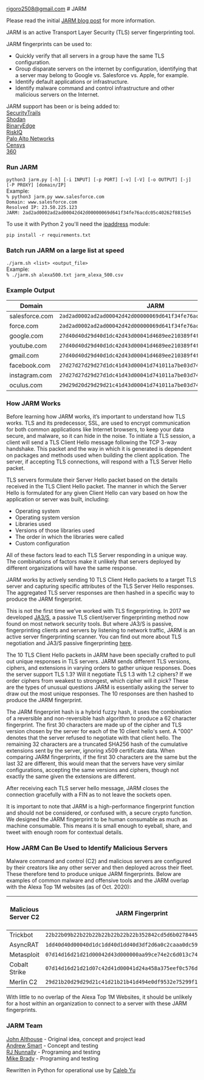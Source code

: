 rigoro2508@gmail.com # JARM  
  
Please read the initial [JARM blog post](https://engineering.salesforce.com/easily-identify-malicious-servers-on-the-internet-with-jarm-e095edac525a) for more information.
  
JARM is an active Transport Layer Security (TLS) server fingerprinting tool.  
  
JARM fingerprints can be used to:
- Quickly verify that all servers in a group have the same TLS configuration.
- Group disparate servers on the internet by configuration, identifying that a server may belong to Google vs. Salesforce vs. Apple, for example.
- Identify default applications or infrastructure.
- Identify malware command and control infrastructure and other malicious servers on the Internet.
  
JARM support has been or is being added to:  
[SecurityTrails](https://securitytrails.com/)  
[Shodan](http://shodan.io/)  
[BinaryEdge](https://www.binaryedge.io/)  
[RiskIQ](https://www.riskiq.com/blog/external-threat-management/jarm-incident-response/)  
[Palo Alto Networks](https://medium.com/palo-alto-networks-developer-blog/fingerprinting-ssl-servers-using-jarm-and-python-6d03f6d38dec)  
[Censys](https://censys.io/)  
[360](https://wangzhan.360.cn/296.html)  

  
### Run JARM
`python3 jarm.py [-h] [-i INPUT] [-p PORT] [-v] [-V] [-o OUTPUT] [-j] [-P PROXY] [domain/IP]`  
Example:  
`% python3 jarm.py www.salesforce.com`  
`Domain: www.salesforce.com`  
`Resolved IP: 23.50.225.123`  
`JARM: 2ad2ad0002ad2ad00042d42d00000069d641f34fe76acdc05c40262f8815e5`

To use it with Python 2 you'll need the [ipaddress](https://pypi.org/project/ipaddress/) module:

`pip install -r requirements.txt`
  
### Batch run JARM on a large list at speed
`./jarm.sh <list> <output_file>`  
Example:  
`% ./jarm.sh alexa500.txt jarm_alexa_500.csv`  
  
### Example Output  
| Domain | JARM |
| --- | --- |
| salesforce.com | `2ad2ad0002ad2ad00042d42d00000069d641f34fe76acdc05c40262f8815e5` |
| force.com | `2ad2ad0002ad2ad00042d42d00000069d641f34fe76acdc05c40262f8815e5` |
| google.com | `27d40d40d29d40d1dc42d43d00041d4689ee210389f4f6b4b5b1b93f92252d` |
| youtube.com | `27d40d40d29d40d1dc42d43d00041d4689ee210389f4f6b4b5b1b93f92252d` |
| gmail.com | `27d40d40d29d40d1dc42d43d00041d4689ee210389f4f6b4b5b1b93f92252d` |
| facebook.com | `27d27d27d29d27d1dc41d43d00041d741011a7be03d7498e0df05581db08a9` |
| instagram.com | `27d27d27d29d27d1dc41d43d00041d741011a7be03d7498e0df05581db08a9` |
| oculus.com | `29d29d20d29d29d21c41d43d00041d741011a7be03d7498e0df05581db08a9` |  
  
### How JARM Works
  
Before learning how JARM works, it’s important to understand how TLS works. TLS and its predecessor, SSL, are used to encrypt communication for both common applications like Internet browsers, to keep your data secure, and malware, so it can hide in the noise. To initiate a TLS session, a client will send a TLS Client Hello message following the TCP 3-way handshake. This packet and the way in which it is generated is dependent on packages and methods used when building the client application. The server, if accepting TLS connections, will respond with a TLS Server Hello packet.  
  
TLS servers formulate their Server Hello packet based on the details received in the TLS Client Hello packet. The manner in which the Server Hello is formulated for any given Client Hello can vary based on how the application or server was built, including:  
- Operating system
- Operating system version
- Libraries used
- Versions of those libraries used
- The order in which the libraries were called
- Custom configuration
  
All of these factors lead to each TLS Server responding in a unique way. The combinations of factors make it unlikely that servers deployed by different organizations will have the same response.  
  
JARM works by actively sending 10 TLS Client Hello packets to a target TLS server and capturing specific attributes of the TLS Server Hello responses. The aggregated TLS server responses are then hashed in a specific way to produce the JARM fingerprint.  
  
This is not the first time we’ve worked with TLS fingerprinting. In 2017 we developed [JA3/S](https://github.com/salesforce/ja3), a passive TLS client/server fingerprinting method now found on most network security tools. But where JA3/S is passive, fingerprinting clients and servers by listening to network traffic, JARM is an active server fingerprinting scanner. You can find out more about TLS negotiation and JA3/S passive fingerprinting [here](https://engineering.salesforce.com/tls-fingerprinting-with-ja3-and-ja3s-247362855967).  
  
The 10 TLS Client Hello packets in JARM have been specially crafted to pull out unique responses in TLS servers. JARM sends different TLS versions, ciphers, and extensions in varying orders to gather unique responses. Does the server support TLS 1.3? Will it negotiate TLS 1.3 with 1.2 ciphers? If we order ciphers from weakest to strongest, which cipher will it pick? These are the types of unusual questions JARM is essentially asking the server to draw out the most unique responses. The 10 responses are then hashed to produce the JARM fingerprint.  
  
The JARM fingerprint hash is a hybrid fuzzy hash, it uses the combination of a reversible and non-reversible hash algorithm to produce a 62 character fingerprint. The first 30 characters are made up of the cipher and TLS version chosen by the server for each of the 10 client hello's sent. A "000" denotes that the server refused to negotiate with that client hello. The remaining 32 characters are a truncated SHA256 hash of the cumulative extensions sent by the server, ignoring x509 certificate data. When comparing JARM fingerprints, if the first 30 characters are the same but the last 32 are different, this would mean that the servers have very similar configurations, accepting the same versions and ciphers, though not exactly the same given the extensions are different.  
  
After receiving each TLS server hello message, JARM closes the connection gracefully with a FIN as to not leave the sockets open.   
  
It is important to note that JARM is a high-performance fingerprint function and should not be considered, or confused with, a secure crypto function. We designed the JARM fingerprint to be human consumable as much as machine consumable. This means it is small enough to eyeball, share, and tweet with enough room for contextual details.  
  
### How JARM Can Be Used to Identify Malicious Servers
  
Malware command and control (C2) and malicious servers are configured by their creators like any other server and then deployed across their fleet. These therefore tend to produce unique JARM fingerprints. Below are examples of common malware and offensive tools and the JARM overlap with the Alexa Top 1M websites (as of Oct. 2020):  
  
| Malicious Server C2 | JARM Fingerprint | Overlap with Alexa Top 1M |
| --- | --- | --- |
| Trickbot | `22b22b09b22b22b22b22b22b22b22b352842cd5d6b0278445702035e06875c` | 0 |
| AsyncRAT | `1dd40d40d00040d1dc1dd40d1dd40d3df2d6a0c2caaa0dc59908f0d3602943` | 0 |
| Metasploit | `07d14d16d21d21d00042d43d000000aa99ce74e2c6d013c745aa52b5cc042d` | 0 |
| Cobalt Strike | `07d14d16d21d21d07c42d41d00041d24a458a375eef0c576d23a7bab9a9fb1` | 0 |
| Merlin C2 | `29d21b20d29d29d21c41d21b21b41d494e0df9532e75299f15ba73156cee38` | 303 |
  
With little to no overlap of the Alexa Top 1M Websites, it should be unlikely for a host within an organization to connect to a server with these JARM fingerprints.  
  
  
### JARM Team  
[John Althouse](https://www.linkedin.com/in/johnalthouse/) - Original idea, concept and project lead  
[Andrew Smart](https://www.linkedin.com/in/andrew-smart-a3b15a2/) - Concept and testing  
[RJ Nunnally](https://www.linkedin.com/in/rjnunnally/) - Programing and testing  
[Mike Brady](https://www.linkedin.com/in/mike-brady-b5293b21/) - Programing and testing  
  
Rewritten in Python for operational use by [Caleb Yu](https://www.linkedin.com/in/caleb-yu/)
